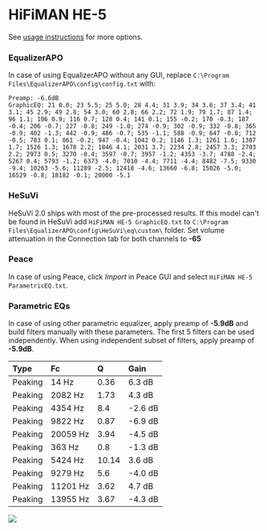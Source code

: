 # HiFiMAN HE-5
See [usage instructions](https://github.com/jaakkopasanen/AutoEq#usage) for more options.

### EqualizerAPO
In case of using EqualizerAPO without any GUI, replace `C:\Program Files\EqualizerAPO\config\config.txt`
with:
```
Preamp: -6.6dB
GraphicEQ: 21 0.0; 23 5.5; 25 5.0; 28 4.4; 31 3.9; 34 3.6; 37 3.4; 41 3.1; 45 2.9; 49 2.8; 54 3.0; 60 2.8; 66 2.2; 72 1.9; 79 1.7; 87 1.4; 96 1.1; 106 0.9; 116 0.7; 128 0.4; 141 0.1; 155 -0.2; 170 -0.3; 187 -0.4; 206 -0.7; 227 -0.8; 249 -1.0; 274 -0.9; 302 -0.9; 332 -0.8; 365 -0.9; 402 -1.3; 442 -0.9; 486 -0.7; 535 -1.1; 588 -0.9; 647 -0.8; 712 -0.5; 783 0.1; 861 -0.2; 947 -0.4; 1042 0.2; 1146 1.3; 1261 1.6; 1387 1.7; 1526 1.3; 1678 2.2; 1846 4.1; 2031 3.7; 2234 2.8; 2457 3.3; 2703 2.2; 2973 0.5; 3270 -0.4; 3597 -0.7; 3957 -1.2; 4353 -3.7; 4788 -2.4; 5267 0.4; 5793 -1.2; 6373 -4.0; 7010 -4.4; 7711 -4.4; 8482 -7.5; 9330 -9.4; 10263 -5.6; 11289 -2.5; 12418 -4.6; 13660 -6.8; 15026 -5.0; 16529 -0.8; 18182 -0.1; 20000 -5.1
```

### HeSuVi
HeSuVi 2.0 ships with most of the pre-processed results. If this model can't be found in HeSuVi add
`HiFiMAN HE-5 GraphicEQ.txt` to `C:\Program Files\EqualizerAPO\config\HeSuVi\eq\custom\` folder.
Set volume attenuation in the Connection tab for both channels to **-65**

### Peace
In case of using Peace, click *Import* in Peace GUI and select `HiFiMAN HE-5 ParametricEQ.txt`.

### Parametric EQs
In case of using other parametric equalizer, apply preamp of **-5.9dB** and build filters manually
with these parameters. The first 5 filters can be used independently.
When using independent subset of filters, apply preamp of **-5.9dB**.

| Type    | Fc       |     Q | Gain    |
|:--------|:---------|:------|:--------|
| Peaking | 14 Hz    |  0.36 | 6.3 dB  |
| Peaking | 2082 Hz  |  1.73 | 4.3 dB  |
| Peaking | 4354 Hz  |  8.4  | -2.6 dB |
| Peaking | 9822 Hz  |  0.87 | -6.9 dB |
| Peaking | 20059 Hz |  3.94 | -4.5 dB |
| Peaking | 363 Hz   |  0.8  | -1.3 dB |
| Peaking | 5424 Hz  | 10.14 | 3.6 dB  |
| Peaking | 9279 Hz  |  5.6  | -4.0 dB |
| Peaking | 11201 Hz |  3.62 | 4.7 dB  |
| Peaking | 13955 Hz |  3.67 | -4.3 dB |

![](https://raw.githubusercontent.com/jaakkopasanen/AutoEq/master/results/innerfidelity/sbaf-serious/HiFiMAN%20HE-5/HiFiMAN%20HE-5.png)